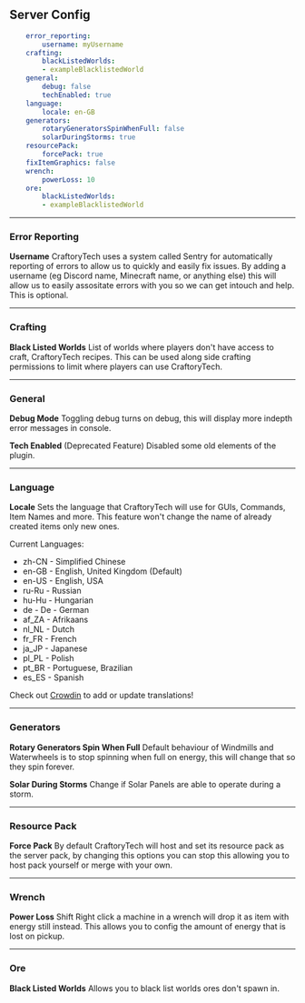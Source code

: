 ## Server Config

```yml
    error_reporting:
        username: myUsername
    crafting:
        blackListedWorlds:
        - exampleBlacklistedWorld
    general:
        debug: false
        techEnabled: true
    language:
        locale: en-GB
    generators:
        rotaryGeneratorsSpinWhenFull: false
        solarDuringStorms: true
    resourcePack:
        forcePack: true
    fixItemGraphics: false
    wrench:
        powerLoss: 10
    ore:
        blackListedWorlds:
        - exampleBlacklistedWorld
```

-------------------------

### Error Reporting

**Username**
CraftoryTech uses a system called Sentry for automatically reporting of errors to allow us to quickly and easily fix issues. 
By adding a username (eg Discord name, Minecraft name, or anything else) this will allow us to easily assositate errors with you so we can get intouch and help.
This is optional.

-------------------

### Crafting

**Black Listed Worlds**
List of worlds where players don't have access to craft, CraftoryTech recipes. This can be used along side crafting permissions to limit where players can use CraftoryTech.

----------------

### General

**Debug Mode**
Toggling debug turns on debug, this will display more indepth error messages in console.

**Tech Enabled** (Deprecated Feature)
Disabled some old elements of the plugin.

---------------

### Language

**Locale**
Sets the language that CraftoryTech will use for GUIs, Commands, Item Names and more.
This feature won't change the name of already created items only new ones.

Current Languages:
- zh-CN - Simplified Chinese
- en-GB - English, United Kingdom (Default)
- en-US - English, USA
- ru-Ru - Russian
- hu-Hu - Hungarian
- de - De - German
- af_ZA - Afrikaans
- nl_NL - Dutch
- fr_FR - French
- ja_JP - Japanese
- pl_PL - Polish
- pt_BR - Portuguese, Brazilian
- es_ES - Spanish

Check out [Crowdin](https://crowdin.com/project/craftory) to add or update translations!

----------

### Generators

**Rotary Generators Spin When Full**
Default behaviour of Windmills and Waterwheels is to stop spinning when full on energy, this will change that so they spin forever.

**Solar During Storms**
Change if Solar Panels are able to operate during a storm.

-----------

### Resource Pack

**Force Pack**
By default CraftoryTech will host and set its resource pack as the server pack, by changing this options you can stop this allowing you to host pack yourself or merge with your own.

-----------

### Wrench

**Power Loss**
Shift Right click a machine in a wrench will drop it as item with energy still instead. This allows you to config the amount of energy that is lost on pickup.

------------

### Ore

**Black Listed Worlds**
Allows you to black list worlds ores don't spawn in.